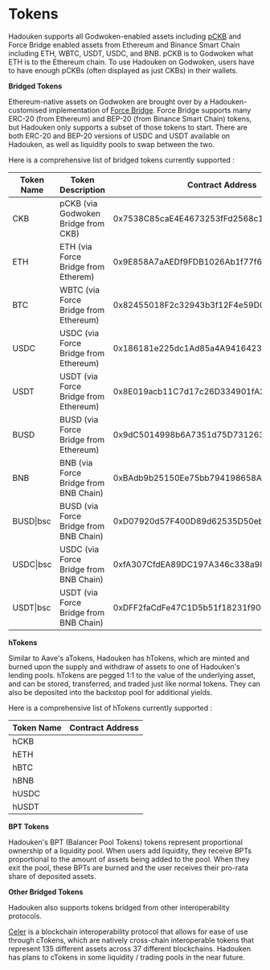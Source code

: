 # Tokens

Hadouken supports all Godwoken-enabled assets including [pCKB](https://docs.godwoken.io/integration#pckb) and Force Bridge enabled assets from Ethereum and Binance Smart Chain including ETH, WBTC, USDT, USDC, and BNB. pCKB is to Godwoken what ETH is to the Ethereum chain. To use Hadouken on Godwoken, users have to have enough pCKBs (often displayed as just CKBs) in their wallets.

**Bridged Tokens**

Ethereum-native assets on Godwoken are brought over by a Hadouken-customised implementation of [Force Bridge](https://forcebridge.com/bridge/Ethereum/Nervos). Force Bridge supports many ERC-20 (from Ethereum) and BEP-20 (from Binance Smart Chain) tokens, but Hadouken only supports a subset of those tokens to start. There are both ERC-20 and BEP-20 versions of USDC and USDT available on Hadouken, as well as liquidity pools to swap between the two.

Here is a comprehensive list of bridged tokens currently supported :&#x20;

| Token Name | Token Description                         | Contract Address                           |
| ---------- | ----------------------------------------- | ------------------------------------------ |
| CKB        | pCKB (via Godwoken Bridge from CKB)       | 0x7538C85caE4E4673253fFd2568c1F1b48A71558a |
| ETH        | ETH (via Force Bridge from Etherem)       | 0x9E858A7aAEDf9FDB1026Ab1f77f627be2791e98A |
| BTC        | WBTC (via Force Bridge from Ethereum)     | 0x82455018F2c32943b3f12F4e59D0DA2FAf2257Ef |
| USDC       | USDC (via Force Bridge from Ethereum)     | 0x186181e225dc1Ad85a4A94164232bD261e351C33 |
| USDT       | USDT (via Force Bridge from Ethereum)     | 0x8E019acb11C7d17c26D334901fA2ac41C1f44d50 |
| BUSD       | BUSD (via Force Bridge from Ethereum)     | 0x9dC5014998b6A7351d75D731263199D31feb4474 |
| BNB        | BNB (via Force Bridge from BNB Chain)     | 0xBAdb9b25150Ee75bb794198658A4D0448e43E528 |
| BUSD\|bsc  | BUSD (via Force Bridge from BNB Chain)    | 0xD07920d57F400D89d62535D50eb9D1200ed7821B |
| USDC\|bsc  | USDC (via Force Bridge from BNB Chain)    | 0xfA307CfdEA89DC197A346c338a98aC85d517af6e |
| USDT\|bsc  | USDT (via Force Bridge from BNB Chain)    | 0xDFF2faCdFe47C1D5b51f18231f900949F1d5988f |

**hTokens**

Similar to Aave's aTokens, Hadouken has hTokens, which are minted and burned upon the supply and withdraw of assets to one of Hadouken's lending pools. hTokens are pegged 1:1 to the value of the underlying asset, and can be stored, transferred, and traded just like normal tokens. They can also be deposited into the backstop pool for additional yields.

Here is a comprehensive list of hTokens currently supported :&#x20;

| Token Name | Contract Address |
| ---------- | ---------------- |
| hCKB       |                  |
| hETH       |                  |
| hBTC       |                  |
| hBNB       |                  |
| hUSDC      |                  |
| hUSDT      |                  |

**BPT Tokens**

Hadouken's BPT (Balancer Pool Tokens) tokens represent proportional ownership of a liquidity pool. When users add liquidity, they receive BPTs proportional to the amount of assets being added to the pool. When they exit the pool, these BPTs are burned and the user receives their pro-rata share of deposited assets.

**Other Bridged Tokens**

Hadouken also supports tokens bridged from other interoperability protocols.

[Celer](https://www.celer.network/technology) is a blockchain interoperability protocol that allows for ease of use through cTokens, which are natively cross-chain interoperable tokens that represent 135 different assets across 37 different blockchains. Hadouken has plans to cTokens in some liquidity / trading pools in the near future.
